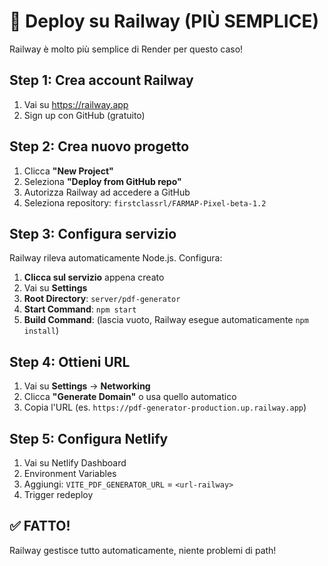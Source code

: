 # 🚂 Deploy su Railway (PIÙ SEMPLICE)

Railway è molto più semplice di Render per questo caso!

## Step 1: Crea account Railway

1. Vai su https://railway.app
2. Sign up con GitHub (gratuito)

## Step 2: Crea nuovo progetto

1. Clicca **"New Project"**
2. Seleziona **"Deploy from GitHub repo"**
3. Autorizza Railway ad accedere a GitHub
4. Seleziona repository: `firstclassrl/FARMAP-Pixel-beta-1.2`

## Step 3: Configura servizio

Railway rileva automaticamente Node.js. Configura:

1. **Clicca sul servizio** appena creato
2. Vai su **Settings**
3. **Root Directory**: `server/pdf-generator`
4. **Start Command**: `npm start`
5. **Build Command**: (lascia vuoto, Railway esegue automaticamente `npm install`)

## Step 4: Ottieni URL

1. Vai su **Settings** → **Networking**
2. Clicca **"Generate Domain"** o usa quello automatico
3. Copia l'URL (es. `https://pdf-generator-production.up.railway.app`)

## Step 5: Configura Netlify

1. Vai su Netlify Dashboard
2. Environment Variables
3. Aggiungi: `VITE_PDF_GENERATOR_URL` = `<url-railway>`
4. Trigger redeploy

## ✅ FATTO!

Railway gestisce tutto automaticamente, niente problemi di path!

